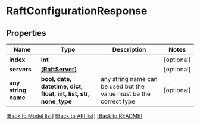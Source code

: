 # RaftConfigurationResponse


## Properties
Name | Type | Description | Notes
------------ | ------------- | ------------- | -------------
**index** | **int** |  | [optional] 
**servers** | [**[RaftServer]**](RaftServer.md) |  | [optional] 
**any string name** | **bool, date, datetime, dict, float, int, list, str, none_type** | any string name can be used but the value must be the correct type | [optional]

[[Back to Model list]](../README.md#documentation-for-models) [[Back to API list]](../README.md#documentation-for-api-endpoints) [[Back to README]](../README.md)


